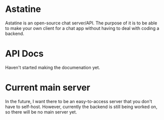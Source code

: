 # Astatine
Astatine is an open-source chat server/API. The purpose of it is to be able to make your own client for a chat app without having to deal with coding a backend.

# API Docs
Haven't started making the documenation yet.

# Current main server
In the future, I want there to be an easy-to-access server that you don't have to self-host. However, currently the backend is still being worked on, so there will be no main server yet.
